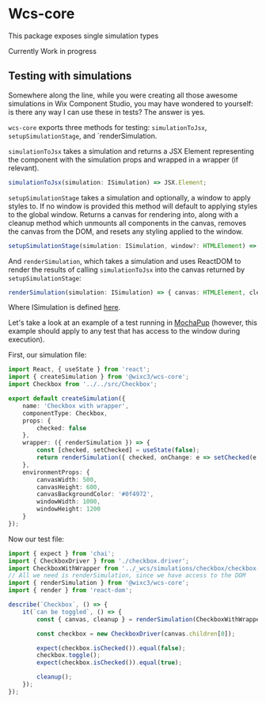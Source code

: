 # Wcs-core

This package exposes single simulation types

Currently Work in progress

## Testing with simulations

Somewhere along the line, while you were creating all those awesome simulations in Wix Component Studio, you may have wondered to yourself: is there any way I can use these in tests? The answer is yes.

`wcs-core` exports three methods for testing: `simulationToJsx`, `setupSimulationStage`, and `renderSimulation.

`simulationToJsx` takes a simulation and returns a JSX Element representing the component with the simulation props and wrapped in a wrapper (if relevant).

```ts
simulationToJsx(simulation: ISimulation) => JSX.Element;
```

`setupSimulationStage` takes a simulation and optionally, a window to apply styles to. If no window is provided this method will default to applying styles to the global window. Returns a canvas for rendering into, along with a cleanup method which unmounts all components in the canvas, removes the canvas from the DOM, and resets any styling applied to the window.

```ts
setupSimulationStage(simulation: ISimulation, window?: HTMLElement) => { canvas: HTMLElement, cleanup: () => void };
```

And `renderSimulation`, which takes a simulation and uses ReactDOM to render the results of calling `simulationToJsx` into the canvas returned by `setupSimulationStage`:

```ts
renderSimulation(simulation: ISimulation) => { canvas: HTMLElement, cleanup: () => void };
```

Where ISimulation is defined [here](https://github.com/wixplosives/wcs-core/blob/d91a792a52b916fb6dc55b7a4f7c49715a010168/src/types.ts#L40).

Let's take a look at an example of a test running in [MochaPup](https://github.com/wixplosives/mocha-pup) (however, this example should apply to any test that has access to the window during execution).

First, our simulation file:

```ts
import React, { useState } from 'react';
import { createSimulation } from '@wixc3/wcs-core';
import Checkbox from '../../src/Checkbox';

export default createSimulation({
    name: 'Checkbox with wrapper',
    componentType: Checkbox,
    props: {
        checked: false
    },
    wrapper: ({ renderSimulation }) => {
        const [checked, setChecked] = useState(false);
        return renderSimulation({ checked, onChange: e => setChecked(e.target.checked) });
    },
    environmentProps: {
        canvasWidth: 500,
        canvasHeight: 600,
        canvasBackgroundColor: '#0f4972',
        windowWidth: 1000,
        windowHeight: 1200
    }
});
```

Now our test file:

```ts
import { expect } from 'chai';
import { CheckboxDriver } from './checkbox.driver';
import CheckboxWithWrapper from '../_wcs/simulations/checkbox/checkbox-with-wrapper-sim';
// All we need is renderSimulation, since we have access to the DOM
import { renderSimulation } from '@wixc3/wcs-core';
import { render } from 'react-dom';

describe(`Checkbox`, () => {
    it(`can be toggled`, () => {
        const { canvas, cleanup } = renderSimulation(CheckboxWithWrapper);

        const checkbox = new CheckboxDriver(canvas.children[0]);

        expect(checkbox.isChecked()).equal(false);
        checkbox.toggle();
        expect(checkbox.isChecked()).equal(true);

        cleanup();
    });
});
```
